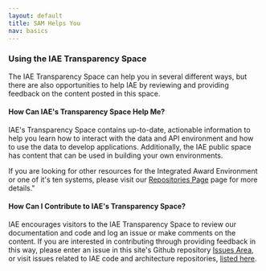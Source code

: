 ```yaml
---
layout: default
title: SAM Helps You
nav: basics
---
```

### Using the IAE Transparency Space
The IAE Transparency Space can help you in several different ways, but there are also opportunities to help IAE by reviewing and providing feedback on the content posted in this space. 

#### How Can IAE's Transparency Space Help Me?
IAE's Transparency Space contains up-to-date, actionable information to help you learn how to interact with the data and API environment and how to use the data to develop applications. Additionally, the IAE public space has content that can be used in building your own environments.

If you are looking for other resources for the Integrated Award Environment or one of it's ten systems, please visit our [Repositories Page](http://silosmashers.github.io/iae-global/iae-global/repos.html) page for more details."


#### How Can I Contribute to IAE's Transparency Space?
IAE encourages visitors to the IAE Transparency Space to review our documentation and code and log an issue or make comments on the content. If you are interested in contributing through providing feedback in this way, please enter an issue in this site's Github repository [Issues Area](https://github.com/SiloSmashers/iae-global/issues), or visit issues related to IAE code and architecture repositories, [listed here](../../repos.html). 
